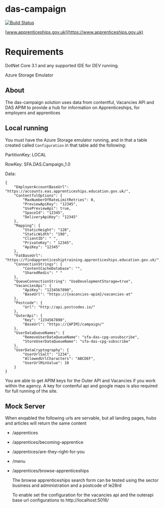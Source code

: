 # das-campaign

[![Build Status](https://sfa-gov-uk.visualstudio.com/Digital%20Apprenticeship%20Service/_apis/build/status/das-campaign)](https://sfa-gov-uk.visualstudio.com/Digital%20Apprenticeship%20Service/_build/latest?definitionId=1232)

[www.apprenticeships.gov.uk](https://www.apprenticeships.gov.uk)

# Requirements

DotNet Core 3.1 and any supported IDE for DEV running.

Azure Storage Emulator

## About

The das-campaign solution uses data from contentful, Vacancies API and DAS APIM to provide a hub for information on Apprenticeships, for employers and apprentices

## Local running

You must have the Azure Storage emulator running, and in that a table created called `Configuration` in that table add the following:

PartitionKey: LOCAL

RowKey: SFA.DAS.Campaign_1.0

Data:
```
{
    "EmployerAccountBaseUrl": "https://accounts.eas.apprenticeships.education.gov.uk/",
    "ContentfulOptions": {
        "MaxNumberOfRateLimitRetries": 0,
        "PreviewApiKey": "12345",
        "UsePreviewApi": true,
        "SpaceId": "12345",
        "DeliveryApiKey": "12345"
    },
    "Mapping": {
        "StaticHeight": "120",
        "StaticWidth": "190",
        "ClientID": " ",
        "PrivateKey": " 12345",
        "ApiKey": "12345"
    },
    "FatBaseUrl": "https://findapprenticeshiptraining.apprenticeships.education.gov.uk/",
    "ConnectionStrings": {
        "ContentCacheDatabase": "",
        "SharedRedis": " "
    },
    "QueueConnectionString": "UseDevelopmentStorage=true",
    "VacanciesApi": {
        "ApiKey": "1234567890",
        "BaseUrl": "https://{vacancies-apim}/vacancies-at"
    },
    "Postcode": {
        "Url": "http://api.postcodes.io/"
    },
    "OuterApi": {
        "Key": "1234567890",
        "BaseUrl": "https://{APIM}/campaign/"
    },
    "UserDataQueueNames": {
        "RemoveUserDataQueueName": "sfa-das-cpg-unsubscribe",
        "StoreUserDataQueueName": "sfa-das-cpg-subscribe"
    },
    "UserDataCryptography": {
        "UserUrlSalt": "1234",
        "AllowedUrlCharacters": "ABCDEF",
        "UserUrlMinValue": 10
    }
}

```

You are able to get APIM keys for the Outer API and Vacancies if you work within the agency. A key for contenful api and google maps is also required for full running of the site.

## Mock Server

When enqabled the following urls are servable, but all landing pages, hubs and articles will return the same content

- /apprentices
- /apprentices/becoming-apprentice
- /apprentices/are-they-right-for-you
- /menu
- /apprentices/browse-apprenticeships 
  
  The browse apprenticeships search form can be tested using the sector business and administration and a postcode of le28rd
  
  To enable set the configuration for the vacancies api and the outerapi base url configurations to http://localhost:5016/ 
